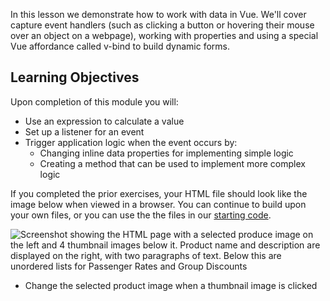 In this lesson we demonstrate how to work with data in Vue. We'll cover capture event handlers (such as clicking a button or hovering their mouse over an object on a webpage), working with properties and using a special Vue affordance called v-bind to build dynamic forms.

## Learning Objectives

Upon completion of this module you will:

- Use an expression to calculate a value
- Set up a listener for an event
- Trigger application logic when the event occurs by:
  - Changing inline data properties for implementing simple logic
  - Creating a method that can be used to implement more complex logic

If you completed the prior exercises, your HTML file should look like the image below when viewed in a browser. You can continue to build upon your own files, or you can use the the files in our [starting code](link).

![Screenshot showing the HTML page with a selected produce image on the left and 4 thumbnail images below it. Product name and description are displayed on the right, with two paragraphs of text. Below this are unordered lists for Passenger Rates and Group Discounts](../media/m05-start.png)
- Change the selected product image when a thumbnail image is clicked
